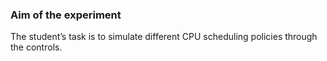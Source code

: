 ### Aim of the experiment
The student’s task is to simulate different CPU scheduling policies through the controls.
